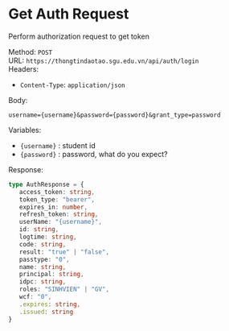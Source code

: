 # Get Auth Request
Perform authorization request to get token


Method: `POST`  
URL: `https://thongtindaotao.sgu.edu.vn/api/auth/login`  
Headers:  
 - `Content-Type`: `application/json`  

Body:  
 ```
 username={username}&password={password}&grant_type=password
 ```

Variables:  
 - `{username}` : student id
 - `{password}` : password, what do you expect?


Response:
 ```ts
type AuthResponse = {
    access_token: string,
    token_type: "bearer",
    expires_in: number,
    refresh_token: string,
    userName: "{username}",
    id: string,
    logtime: string,
    code: string,
    result: "true" | "false",
    passtype: "0",
    name: string,
    principal: string,
    idpc: string,
    roles: "SINHVIEN" | "GV",
    wcf: "0",
    .expires: string,
    .issued: string
}  
 ```